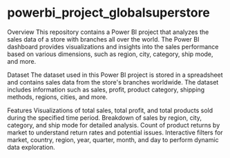 # powerbi_project_globalsuperstore
Overview
This repository contains a Power BI project that analyzes the sales data of a store with branches all over the world. The Power BI dashboard provides visualizations and insights into the sales performance based on various dimensions, such as region, city, category, ship mode, and more.

Dataset
The dataset used in this Power BI project is stored in a spreadsheet and contains sales data from the store's branches worldwide. The dataset includes information such as sales, profit, product category, shipping methods, regions, cities, and more.

Features
Visualizations of total sales, total profit, and total products sold during the specified time period.
Breakdown of sales by region, city, category, and ship mode for detailed analysis.
Count of product returns by market to understand return rates and potential issues.
Interactive filters for market, country, region, year, quarter, month, and day to perform dynamic data exploration.
